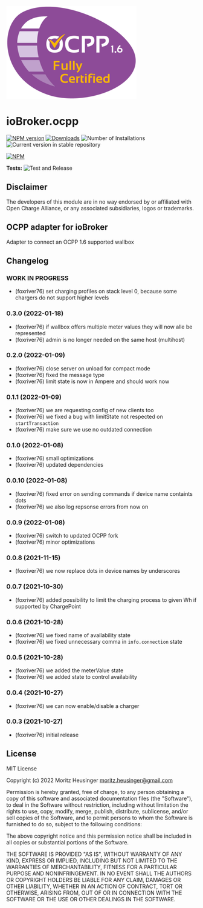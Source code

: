 ![Logo](admin/ocpp.png)
# ioBroker.ocpp

[![NPM version](https://img.shields.io/npm/v/iobroker.ocpp.svg)](https://www.npmjs.com/package/iobroker.ocpp)
[![Downloads](https://img.shields.io/npm/dm/iobroker.ocpp.svg)](https://www.npmjs.com/package/iobroker.ocpp)
![Number of Installations](https://iobroker.live/badges/ocpp-installed.svg)
![Current version in stable repository](https://iobroker.live/badges/ocpp-stable.svg)

[![NPM](https://nodei.co/npm/iobroker.ocpp.png?downloads=true)](https://nodei.co/npm/iobroker.ocpp/)

**Tests:** ![Test and Release](https://github.com/foxriver76/ioBroker.ocpp/workflows/Test%20and%20Release/badge.svg)


## Disclaimer
The developers of this module are in no way endorsed by or affiliated with Open Charge Alliance,
or any associated subsidiaries, logos or trademarks.

## OCPP adapter for ioBroker
Adapter to connect an OCPP 1.6 supported wallbox

## Changelog
<!--
	Placeholder for the next version (at the beginning of the line):
	### **WORK IN PROGRESS**
-->

### **WORK IN PROGRESS**
* (foxriver76) set charging profiles on stack level 0, because some chargers do not support higher levels

### 0.3.0 (2022-01-18)
* (foxriver76) if wallbox offers multiple meter values they will now alle be represented
* (foxriver76) admin is no longer needed on the same host (multihost)

### 0.2.0 (2022-01-09)
* (foxriver76) close server on unload for compact mode
* (foxriver76) fixed the message type
* (foxriver76) limit state is now in Ampere and should work now

### 0.1.1 (2022-01-09)
* (foxriver76) we are requesting config of new clients too
* (foxriver76) we fixed a bug with limitState not respected on `startTransaction`
* (foxriver76) make sure we use no outdated connection

### 0.1.0 (2022-01-08)
* (foxriver76) small optimizations
* (foxriver76) updated dependencies

### 0.0.10 (2022-01-08)
* (foxriver76) fixed error on sending commands if device name containts dots
* (foxriver76) we also log repsonse errors from now on

### 0.0.9 (2022-01-08)
* (foxriver76) switch to updated OCPP fork
* (foxriver76) minor optimizations

### 0.0.8 (2021-11-15)
* (foxriver76) we now replace dots in device names by underscores

### 0.0.7 (2021-10-30)
* (foxriver76) added possibility to limit the charging process to given Wh if supported by ChargePoint

### 0.0.6 (2021-10-28)
* (foxriver76) we fixed name of availability state
* (foxriver76) we fixed unnecessary comma in `info.connection` state

### 0.0.5 (2021-10-28)
* (foxriver76) we added the meterValue state
* (foxriver76) we added state to control availability

### 0.0.4 (2021-10-27)
* (foxriver76) we can now enable/disable a charger

### 0.0.3 (2021-10-27)
* (foxriver76) initial release

## License
MIT License

Copyright (c) 2022 Moritz Heusinger <moritz.heusinger@gmail.com>

Permission is hereby granted, free of charge, to any person obtaining a copy
of this software and associated documentation files (the "Software"), to deal
in the Software without restriction, including without limitation the rights
to use, copy, modify, merge, publish, distribute, sublicense, and/or sell
copies of the Software, and to permit persons to whom the Software is
furnished to do so, subject to the following conditions:

The above copyright notice and this permission notice shall be included in all
copies or substantial portions of the Software.

THE SOFTWARE IS PROVIDED "AS IS", WITHOUT WARRANTY OF ANY KIND, EXPRESS OR
IMPLIED, INCLUDING BUT NOT LIMITED TO THE WARRANTIES OF MERCHANTABILITY,
FITNESS FOR A PARTICULAR PURPOSE AND NONINFRINGEMENT. IN NO EVENT SHALL THE
AUTHORS OR COPYRIGHT HOLDERS BE LIABLE FOR ANY CLAIM, DAMAGES OR OTHER
LIABILITY, WHETHER IN AN ACTION OF CONTRACT, TORT OR OTHERWISE, ARISING FROM,
OUT OF OR IN CONNECTION WITH THE SOFTWARE OR THE USE OR OTHER DEALINGS IN THE
SOFTWARE.
